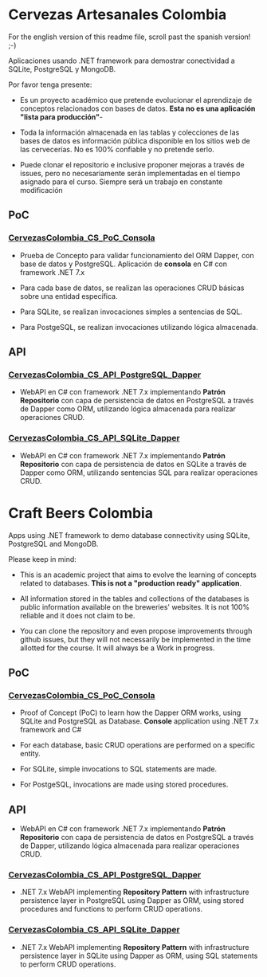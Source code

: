 # Cervezas Artesanales Colombia

For the english version of this readme file, scroll past the spanish version! ;-)

Aplicaciones usando .NET framework para demostrar conectividad a SQLite, PostgreSQL y MongoDB.

Por favor tenga presente:

- Es un proyecto académico que pretende evolucionar el aprendizaje de conceptos relacionados con bases de datos. **Esta no es una aplicación "lista para producción"**-

- Toda la información almacenada en las tablas y colecciones de las bases de datos es información pública disponible en los sitios web de las cervecerías. No es 100% confiable y no pretende serlo.

- Puede clonar el repositorio e inclusive proponer mejoras a través de issues, pero no necesariamente serán implementadas en el tiempo asignado para el curso. Siempre será un trabajo en constante modificación


## PoC
### [CervezasColombia_CS_PoC_Consola](https://github.com/jdrodas/CervezasColombia/tree/main/CervezasColombia_CS_PoC_Consola)
- Prueba de Concepto para validar funcionamiento del ORM Dapper, con base de datos y PostgreSQL. Aplicación de **consola** en C# con framework .NET 7.x

- Para cada base de datos, se realizan las operaciones CRUD básicas sobre una entidad específica.
  
- Para SQLite, se realizan invocaciones simples a sentencias de SQL.

- Para PostgeSQL, se realizan invocaciones utilizando lógica almacenada.

## API
### [CervezasColombia_CS_API_PostgreSQL_Dapper](https://github.com/jdrodas/CervezasColombia/tree/main/CervezasColombia_CS_API_PostgreSQL_Dapper)
- WebAPI en C# con framework .NET 7.x implementando **Patrón Repositorio** con capa de persistencia de datos en PostgreSQL a través de Dapper como ORM, utilizando lógica almacenada para realizar operaciones CRUD.


### [CervezasColombia_CS_API_SQLite_Dapper](https://github.com/jdrodas/CervezasColombia/tree/main/CervezasColombia_CS_API_SQLite_Dapper)
- WebAPI en C# con framework .NET 7.x implementando **Patrón Repositorio** con capa de persistencia de datos en SQLite a través de Dapper como ORM, utilizando sentencias SQL para realizar operaciones CRUD.

# Craft Beers Colombia

Apps using .NET framework to demo database connectivity using SQLite, PostgreSQL and MongoDB.

Please keep in mind:

- This is an academic project that aims to evolve the learning of concepts related to databases. **This is not a "production ready" application**.

- All information stored in the tables and collections of the databases is public information available on the breweries' websites. It is not 100% reliable and it does not claim to be.

- You can clone the repository and even propose improvements through github issues, but they will not necessarily be implemented in the time allotted for the course. It will always be a Work in progress.

## PoC
### [CervezasColombia_CS_PoC_Consola](https://github.com/jdrodas/CervezasColombia/tree/main/CervezasColombia_CS_PoC_Consola)
- Proof of Concept (PoC) to learn how the Dapper ORM works, using SQLite and PostgreSQL as Database. **Console** application using .NET 7.x framework and C#

- For each database, basic CRUD operations are performed on a specific entity.
  
- For SQLite, simple invocations to SQL statements are made.

- For PostgeSQL, invocations are made using stored procedures.

## API

- WebAPI en C# con framework .NET 7.x implementando **Patrón Repositorio** con capa de persistencia de datos en PostgreSQL a través de Dapper, utilizando lógica almacenada para realizar operaciones CRUD.

### [CervezasColombia_CS_API_PostgreSQL_Dapper](https://github.com/jdrodas/CervezasColombia/tree/main/CervezasColombia_CS_API_PostgreSQL_Dapper)
- .NET 7.x WebAPI implementing **Repository Pattern** with infrastructure persistence layer in PostgreSQL using Dapper as ORM, using stored procedures and functions to perform CRUD operations.

### [CervezasColombia_CS_API_SQLite_Dapper](https://github.com/jdrodas/CervezasColombia/tree/main/CervezasColombia_CS_API_SQLite_Dapper)
- .NET 7.x WebAPI implementing **Repository Pattern** with infrastructure persistence layer in SQLite using Dapper as ORM, using SQL statements to perform CRUD operations.